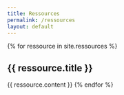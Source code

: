 ```yaml
---
title: Ressources
permalink: /ressources
layout: default
---
```

{% for ressource in site.ressources %}
<h2>{{ ressource.title }}</h2>

{{ ressource.content }}
{% endfor %}